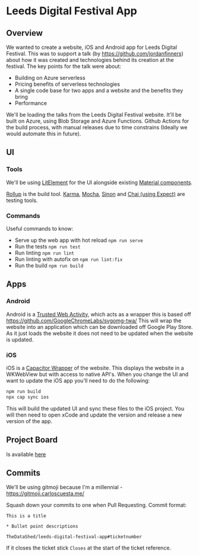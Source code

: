 # Leeds Digital Festival App


## Overview

We wanted to create a website, iOS and Android app for Leeds Digital Festival.
This was to support a talk (by https://github.com/jordanfinners) about how it was created and technologies behind its creation at the festival.
The key points for the talk were about:
 - Building on Azure serverless
 - Pricing benefits of serverless technologies
 - A single code base for two apps and a website and the benefits they bring
 - Performance

We'll be loading the talks from the Leeds Digital Festival website.
It'll be built on Azure, using Blob Storage and Azure Functions.
Github Actions for the build process, with manual releases due to time constrains (Ideally we would automate this in future).

## UI

### Tools

We'll be using [LitElement](https://lit-element.polymer-project.org/) for the UI alongside existing [Material components](https://github.com/material-components/material-components-web-components).

[Rollup](https://rollupjs.org/guide/en/) is the build tool.
[Karma](http://karma-runner.github.io/4.0/index.html), [Mocha](https://mochajs.org/), [Sinon](https://sinonjs.org/) and [Chai (using Expect)](https://www.chaijs.com/guide/styles/#expect) are testing tools.

### Commands

Useful commands to know:

* Serve up the web app with hot reload `npm run serve`
* Run the tests `npm run test`
* Run linting `npm run lint`
* Run linting with autofix on `npm run lint:fix`
* Run the build `npm run build`

## Apps

### Android

Android is a [Trusted Web Activity](https://developers.google.com/web/android/trusted-web-activity), which acts as a wrapper this is based off https://github.com/GoogleChromeLabs/svgomg-twa/
This will wrap the website into an application which can be downloaded off Google Play Store.
As it just loads the website it does not need to be updated when the website is updated.

### iOS

iOS is a [Capacitor Wrapper](https://capacitor.ionicframework.com/docs/getting-started/) of the website. This displays the website in a WKWebView but with access to native API's.
When you change the UI and want to update the iOS app you'll need to do the following:
```bash
npm run build
npx cap sync ios
```
This will build the updated UI and sync these files to the iOS project. You will then need to open xCode and update the version and release a new version of the app.

## Project Board

Is available [here](https://github.com/TheDataShed/leeds-digital-festival-app/projects/1)

## Commits

We'll be using gitmoji because I'm a millennial - https://gitmoji.carloscuesta.me/

Squash down your commits to one when Pull Requesting.
Commit format:
```
This is a title

* Bullet point descriptions

TheDataShed/leeds-digital-festival-app#ticketnumber
```

If it closes the ticket stick `Closes` at the start of the ticket reference.
